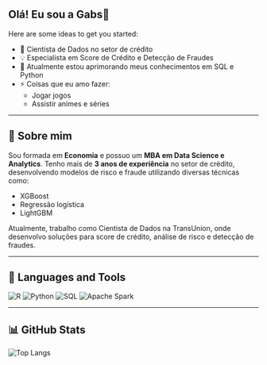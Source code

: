 ## Olá! Eu sou a Gabs👋


Here are some ideas to get you started:

- 🔭 Cientista de Dados no setor de crédito
- 💡 Especialista em Score de Crédito e Detecção de Fraudes
- 🌱 Atualmente estou aprimorando meus conhecimentos em SQL e Python
- ⚡ Coisas que eu amo fazer:
  - Jogar jogos
  - Assistir animes e séries

---

## 🚀 Sobre mim  
Sou formada em **Economia** e possuo um **MBA em Data Science e Analytics**. Tenho mais de **3 anos de experiência** no setor de crédito, desenvolvendo modelos de risco e fraude utilizando diversas técnicas como:
- XGBoost
- Regressão logística
- LightGBM

Atualmente, trabalho como Cientista de Dados na TransUnion, onde desenvolvo soluções para score de crédito, análise de risco e detecção de fraudes.  

---

## 🔧 Languages and Tools  
![R](https://img.shields.io/badge/-R-276DC3?style=flat-square&logo=R&logoColor=white)
![Python](https://img.shields.io/badge/-Python-3776AB?style=flat-square&logo=Python&logoColor=white)
![SQL](https://img.shields.io/badge/-SQL-4479A1?style=flat-square&logo=MySQL&logoColor=white)
![Apache Spark](https://img.shields.io/badge/-Apache%20Spark-FDEE21?style=flat-square&logo=Apache%20Spark&logoColor=black)


---
## 📊 GitHub Stats  

![Top Langs](https://github-readme-stats.vercel.app/api/top-langs/?username=Gaby-Alves&layout=compact&theme=dark)
